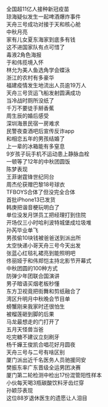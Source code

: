 全国超11亿人接种新冠疫苗  
琼海疑似发生一起啤酒爆炸事件  
天舟三号成功对接于天和核心舱  
中秋月亮  
家有儿女夏东海家到底多有钱  
这不进国家队有点可惜了  
毒液2角色海报  
于和伟揽境入怀  
林允为美人鱼选角学会蝶泳  
浙江的农村有多豪华  
福建疫情发生地流出人员逾19万人  
天舟三号货运飞船发射圆满成功  
当冷战时厕所没纸了  
千万不要徒手掰香蕉  
周生辰的婚后感受  
深圳海景民宿一房难求  
民警夜查酒吧后宣传反诈app  
和相恋五年的男孩结婚了  
上一辈的冰箱能有多窒息  
9岁孩子玩手机不运动患上静脉血栓  
一顿等了12年的中秋团圆饭  
陈梦表现  
王菲谢霆锋世纪同台  
周杰伦获赠巴黎18号球衣  
TFBOYS合体了但没完全合体  
首批iPhone13已发货  
韩庚把谐音梗玩明白了  
单位没发月饼员工把经理打到住院  
开场仅三小时哈利波特城堡成垃圾堆  
孙芮毕业单飞  
男孩偷10块钱被爸爸送到派出所  
太空快递小哥天舟三号今天出发  
张蓝心红毯礼裙亮到能照明吧  
佟丽娅于和伟郑恺主持北影节开幕式  
中秋团圆的100种方式  
防弹少年团联合国演讲  
男子暗语买烟老板秒懂  
东方卫视竟把街舞和剪纸融合了  
湾区升明月中秋晚会节目单  
螃蟹刚来我家时还很怕生  
被榴莲砸到脚的后果  
马龙最想走的门打开了  
五月天怪兽当爸  
吃完糖不建议立刻刷牙  
杨千嬅王俊凯合唱花好月圆夜  
天舟三号与二号有啥区别  
厦门派出近千名医务人员驰援同安  
樊振东率广东晋级全运男团决赛  
厦门第二轮检测中检出17份混管阳性样本  
小伙每天喝3瓶碳酸饮料牙齿烂穿  
孙颖莎表现  
这位88岁退休医生的遗愿让人泪目  

